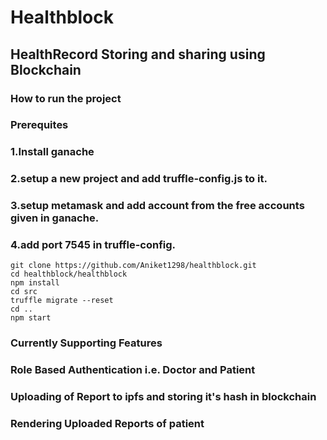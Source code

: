 # Healthblock
## HealthRecord Storing and sharing using Blockchain
### How to run the project
### Prerequites
### 1.Install ganache
### 2.setup a new project and add truffle-config.js to it.
### 3.setup metamask and add account from the free accounts given in ganache.
### 4.add port 7545 in truffle-config.

``` 
git clone https://github.com/Aniket1298/healthblock.git
cd healthblock/healthblock
npm install
cd src
truffle migrate --reset
cd ..
npm start
```
### Currently Supporting Features
### Role Based Authentication i.e. Doctor and Patient
### Uploading of Report to ipfs and storing it's hash in blockchain
### Rendering Uploaded Reports of patient

